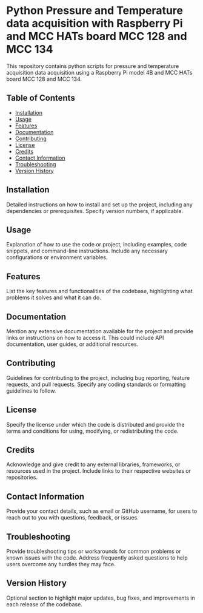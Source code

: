 # Python Pressure and Temperature data acquisition with Raspberry Pi and MCC HATs board MCC 128 and MCC 134

This repository contains python scripts for pressure and temperature acquisition data acquisition using a Raspberry Pi model 4B and MCC HATs board MCC 128 and MCC 134.

## Table of Contents

- [Installation](#installation)
- [Usage](#usage)
- [Features](#features)
- [Documentation](#documentation)
- [Contributing](#contributing)
- [License](#license)
- [Credits](#credits)
- [Contact Information](#contact-information)
- [Troubleshooting](#troubleshooting)
- [Version History](#version-history)

## Installation

Detailed instructions on how to install and set up the project, including any dependencies or prerequisites. Specify version numbers, if applicable.

## Usage

Explanation of how to use the code or project, including examples, code snippets, and command-line instructions. Include any necessary configurations or environment variables.

## Features

List the key features and functionalities of the codebase, highlighting what problems it solves and what it can do.

## Documentation

Mention any extensive documentation available for the project and provide links or instructions on how to access it. This could include API documentation, user guides, or additional resources.

## Contributing

Guidelines for contributing to the project, including bug reporting, feature requests, and pull requests. Specify any coding standards or formatting guidelines to follow.

## License

Specify the license under which the code is distributed and provide the terms and conditions for using, modifying, or redistributing the code.

## Credits

Acknowledge and give credit to any external libraries, frameworks, or resources used in the project. Include links to their respective websites or repositories.

## Contact Information

Provide your contact details, such as email or GitHub username, for users to reach out to you with questions, feedback, or issues.

## Troubleshooting

Provide troubleshooting tips or workarounds for common problems or known issues with the code. Address frequently asked questions to help users overcome any hurdles they may face.

## Version History

Optional section to highlight major updates, bug fixes, and improvements in each release of the codebase.
